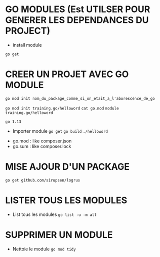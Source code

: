 # GO MODULES (Est UTILSER POUR GENERER LES DEPENDANCES DU PROJECT)
- install module

``go get``

# CREER UN PROJET AVEC GO MODULE

``go mod init nom_du_package_comme_si_on_etait_a_l'aborescence_de_go``

``go mod init training.go/helloword``
``cat go.mod``
``module training.go/helloword``

``go 1.13``

- Importer module
``go get``
``go build``
``./helloword``

* go.mod : like composer.json
* go.sum : like composer.lock

# MISE AJOUR D'UN PACKAGE

``go get github.com/sirupsen/logrus``

# LISTER TOUS LES MODULES
- List tous les modules
``go list -u -m all``

# SUPPRIMER UN MODULE
- Nettoie le module
``go mod tidy``

